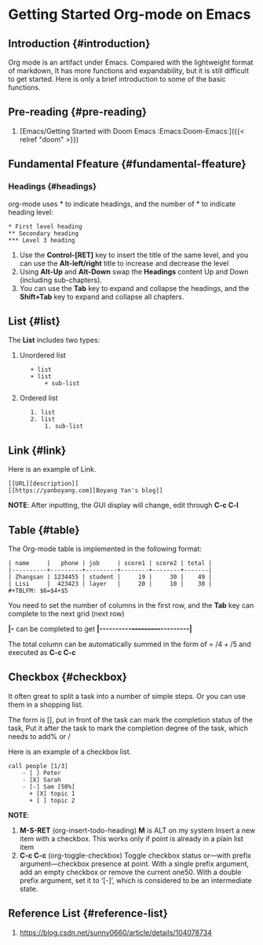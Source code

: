 # Getting Started Org-mode on Emacs


## Introduction {#introduction}

Org mode is an artifact under Emacs. Compared with the lightweight format of markdown,
It has more functions and expandability, but it is still difficult to get started.
Here is only a brief introduction to some of the basic functions.


## Pre-reading {#pre-reading}

1.  [Emacs/Getting Started with Doom Emacs :Emacs:Doom-Emacs:]({{< relref "doom" >}})


## Fundamental Ffeature {#fundamental-ffeature}


### Headings {#headings}

org-mode uses \* to indicate headings, and the number of \* to indicate heading level:

```text
* First level heading
** Secondary heading
*** Level 3 heading
```

1.  Use the **Control-[RET]** key to insert the title of the same level, and you can use the **Alt-left/right** title to increase and decrease the level
2.  Using **Alt-Up** and **Alt-Down** swap the **Headings** content Up and Down (including sub-chapters).
3.  You can use the **Tab** key to expand and collapse the headings, and the **Shift+Tab** key to expand and collapse all chapters.


## List {#list}

The **List** includes two types:

1.  Unordered list

    ```text
    ​   + list
    ​   + list
    ​       + sub-list
    ```

2.  Ordered list

    ```text
       1. list
       2. list
           1. sub-list
    ```


## Link {#link}

Here is an example of Link.

```text
[[URL][description]]
[[https://yanboyang.com][Boyang Yan's blog]]
```

**NOTE**: After inputting, the GUI display will change, edit through **C-c C-l**


## Table {#table}

The Org-mode table is implemented in the following format:

```text
| name     |   phone | job     | score1 | score2 | total |
|----------+---------+---------+--------+--------+-------|
| Zhangsan | 1234455 | student |     19 |     30 |    49 |
| Lisi     |  423423 | layer   |     20 |     10 |    30 |
#+TBLFM: $6=$4+$5
```

You need to set the number of columns in the first row, and the **Tab** key can complete to the next grid (next row)

**|-** can be completed to get **|----------~~---------~~---------|**

The total column can be automatically summed in the form of = /$4+/$5 and executed as **C-c C-c**


## Checkbox {#checkbox}

It often great to split a task into a number of simple steps. Or you can use them in a shopping list.

The form is [], put in front of the task can mark the completion status of the task, Put it after the task to mark the completion degree of the task, which needs to add% or /

Here is an example of a checkbox list.

```text
call people [1/3]
    - [ ] Peter
    - [X] Sarah
    - [-] Sam [50%]
      + [X] topic 1
      + [ ] topic 2
```

**NOTE**:

1.  **M-S-RET** (org-insert-todo-heading) **M** is ALT on my system
    Insert a new item with a checkbox. This works only if point is already in a plain list item
2.  **C-c C-c** (org-toggle-checkbox)
    Toggle checkbox status or—with prefix argument—checkbox presence at point. With a single prefix argument, add an empty checkbox or remove the current one50. With a double prefix argument, set it to ‘[-]’, which is considered to be an intermediate state.


## Reference List {#reference-list}

1.  <https://blog.csdn.net/sunny0660/article/details/104078734>

